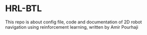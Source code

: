 # HRL-BTL
This repo is about config file, code and documentation of 2D robot navigation using reinforcement learning, written by Amir Pourhaji
